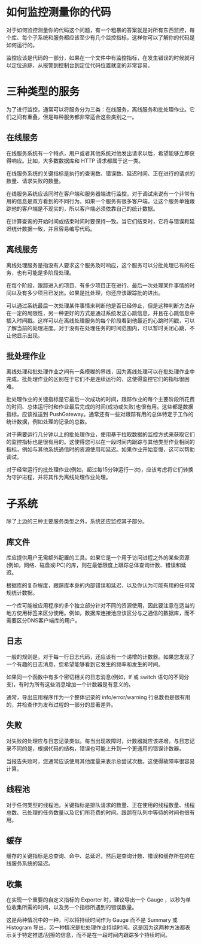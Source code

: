 # 如何监控测量你的代码


对于如何监控测量你的代码这个问题，有一个粗暴的答案就是对所有东西监控，每个库、每个子系统和服务都应该至少有几个监控指标，这样你可以了解你的代码是如何运行的。


监控应该是代码的一部分，如果在一个文件中有监控指标，在发生错误的时候就可以定位追踪，从报警到控制台到定位代码位置就变的非常容易。

# 三种类型的服务

为了进行监控，通常可以将服务分为三类：在线服务，离线服务和批处理作业。它们之间有重叠，但是每种服务都非常适合这些类别之一。

## 在线服务

在线服务系统有一个特点，用户或者其他系统对他发出请求以后，希望能够立即获得响应。比如，大多数数据库和 HTTP 请求都属于这一类。


在线服务系统的关键指标是执行的查询数、错误数、延迟时间、正在进行的请求的数量、请求失败的数量。


在线服务系统应该同时在客户端和服务器端进行监控，对于调试来说有一个非常有用的信息是双方看到的不同行为。如果一个服务有很多客户端，让这个服务单独跟踪他的客户端是不现实的，所以客户端必须依靠自己的统计数据。

在计算查询的开始时间或结束时间时要保持一致。当它们结束时，它将与错误和延迟统计数据一致，并且容易编写代码。

## 离线服务

离线处理服务是指没有人要求这个服务及时响应，这个服务可以分批处理已有的任务，也有可能是多阶段处理。

在每个阶段，跟踪进入的项目、有多少项目正在进行、最后一次处理某件事情的时间以及有多少项目已发出。如果是批处理，你还应该跟踪批的进出。

可以通过系统最后一次处理某件事情来判断他是否已经停止，但是这种判断方法存在一定的局限性，另一种更好的方式是通过系统发送心跳信息，并且在心跳信息中插入时间戳。这样可以在离线处理服务的每个阶段看到他最近的心跳时间戳，可以了解当前的处理进度。对于没有在处理任务的时间范围内，可以暂时关闭心跳，不让他显示出现。


## 批处理作业

离线处理和批处理作业之间有一条模糊的界线，因为离线处理可以在批处理作业中完成。批处理作业的区别在于它们不是连续运行的，这使得监控它们的指标很困难。

批处理作业的关键指标是它最后一次成功的时间，跟踪作业的每个主要阶段所花费的时间、总体运行时和作业最后完成的时间(成功或失败)也很有用。这些都是数据指标，应该推送到 PushGateway。通常还有一些对跟踪有用的总体特定于工作的统计数据，例如处理的记录的总数。

对于需要运行几分钟以上的批处理作业，使用基于拉取数据的监控方式来获取它们的监控指标也是很有用的。这使得您可以在一段时间内跟踪与其他类型作业相同的指标，例如与其他系统通信时的资源使用和延迟。如果作业开始变慢，这可以帮助调试。

对于经常运行的批处理作业(例如，超过每15分钟运行一次)，应该考虑将它们转换为守护进程，并将其作为离线处理作业处理。

# 子系统

除了上边的三种主要服务类型之外，系统还应监控其子部分。

## 库文件

库应提供用户无需额外配置的工具。如果它是一个用于访问进程之外的某些资源(例如，网络、磁盘或IPC)的库，则在最低限度上跟踪总体查询计数、错误和延迟。

根据库的复杂程度，跟踪库本身的内部错误和延迟，以及你认为可能有用的任何常规统计数据。

一个库可能被应用程序的多个独立部分针对不同的资源使用，因此要注意在适当的地方使用标签来区分使用。例如，数据库连接池应该区分与之通信的数据库，而不需要区分DNS客户端库的用户。

## 日志
一般的规则是，对于每一行日志代码，还应该有一个递增的计数器。如果您发现了一个有趣的日志消息，您希望能够看到它发生的频率和发生的时间。

如果同一个函数中有多个密切相关的日志消息(例如，If 或 switch 语句的不同分支)，有时为所有这些消息增加一个计数器是有意义的。

通常，导出应用程序作为一个整体记录的 info/error/warning 行总数也是很有用的，并检查作为发布过程的一部分的显著差异。

## 失败

对失败的处理应与日志记录类似。每当出现故障时，计数器就应该递增。与日志记录不同的是，根据代码的结构，错误也可能上升到一个更通用的错误计数器。

当报告失败时，您通常应该使用其他度量来表示总尝试次数。这使得故障率很容易计算。

## 线程池


对于任何类型的线程池，关键指标是排队请求的数量、正在使用的线程数量、线程总数、已处理的任务数量以及它们所花费的时间。跟踪在队列中等待的时间也很有用。

## 缓存

缓存的关键指标是总查询、命中、总延迟，然后是查询计数、错误和缓存所在的在线服务系统的延迟。

## 收集

在实现一个重要的自定义指标的 Exporter 时，建议导出一个 Gauge ，以秒为单位收集所需的时间，以及另一个指标所遇到的错误数量。

这是两种情况中的一种，可以将持续时间作为 Gauge 而不是 Summary 或 Histogram 导出，另一种情况是批处理作业持续时间。这是因为这两种方法都表示关于特定推送/刮擦的信息，而不是在一段时间内跟踪多个持续时间。